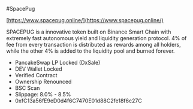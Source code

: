 #SpacePug

[https://www.spacepug.online/](https://www.spacepug.online/)

SPACEPUG is a innovative token built on Binance Smart Chain with extremely fast autonomous yield and liquidity generation protocol. 4% of fee from every transaction is distributed as rewards among all holders, while the other 4% is added to the liquidity pool and burned forever.


* PancakeSwap LP Locked (DxSale)
* DEV Wallet Locked
* Verified Contract
* Ownership Renounced
* BSC Scan
* Slippage: 8.0% - 8.5%
* 0xfC13a56fE9eD0d4f6C7470E01d88C2fe18f6c27C
